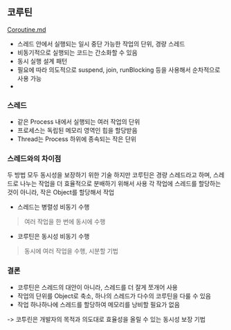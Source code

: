 

## 코루틴
[Coroutine.md](Coroutine.md)
- 스레드 안에서 실행되는 일시 중단 가능한 작업의 단위, 경량 스레드
- 비동기적으로 실행되는 코드는 간소화할 수 있음
- 동시 실행 설계 패턴
- 필요에 따라 의도적으로 suspend, join, runBlocking 등을 사용해서 순차적으로 사용 가능
- 
### 스레드 

- 같은 Process 내에서 실행되는 여러 작업의 단위
- 프로세스는 독립된 메모리 영역인 힙을 할당받음
- Thread는 Process 하위에 종속되는 작은 단위

### 스레드와의 차이점

두 방법 모두 동시성을 보장하기 위한 기술
하지만 코루틴은 경량 스레드라고 하며, 스레드로 나누는 작업을 더 효율적으로 분배하기 위해서 사용
각 작업에 스레드를 할당하는 것이 아니라, 작은 Object를 할당해서 작업 
- 스레드는 병렬성 비동기 수행
> 여러 작업을 한 번에 동시에 수행
- 코루틴은 동시성 비동기 수행
> 동시에 여러 작업을 수행, 시분할 기법 

### 결론

- 코루틴은 스레드의 대안이 아니라, 스레드를 더 잘게 쪼개어 사용 
- 작업의 단위를 Object로 축소, 하나의 스레드가 다수의 코루틴을 다룰 수 있음
- 작업 하나하나에 스레드를 할당하여 메모리를 낭비할 필요가 없음

-> 코투린은 개발자의 목적과 의도대로 효율성을 올릴 수 있는 동시성 보장 기법 
